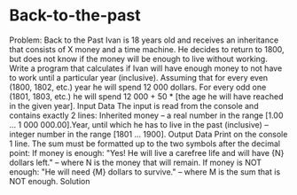 # Back-to-the-past
Problem: Back to the Past
Ivan is 18 years old and receives an inheritance that consists of X money and a time machine. He decides to return to 1800, but does not know if the money will be enough to live without working. Write a program that calculates if Ivan will have enough money to not have to work until a particular year (inclusive). Assuming that for every even (1800, 1802, etc.) year he will spend 12 000 dollars. For every odd one (1801, 1803, etc.) he will spend 12 000 + 50 * [the age he will have reached in the given year].
Input Data
The input is read from the console and contains exactly 2 lines:
Inherited money – a real number in the range [1.00 … 1 000 000.00].Year, until which he has to live in the past (inclusive) – integer number in the range [1801 … 1900].
Output Data
Print on the console 1 line. The sum must be formatted up to the two symbols after the decimal point:
If money is enough:
"Yes! He will live a carefree life and will have {N} dollars left." – where N is the money that will remain.
If money is NOT enough:
"He will need {М} dollars to survive." – where M is the sum that is NOT enough.
Solution
